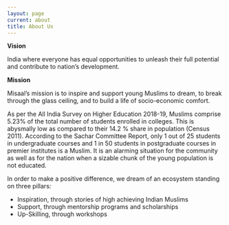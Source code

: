 ```yaml
---
layout: page
current: about
title: About Us
---
```

<!--StartFragment-->

**Vision**

India where everyone has equal opportunities to unleash their full potential and contribute to nation’s development.

**Mission**

<!--StartFragment-->

Misaal’s mission is to inspire and support young Muslims to dream, to break through the glass ceiling, and to build a life of socio-economic comfort. 

As per the All India Survey on Higher Education 2018-19, Muslims comprise 5.23% of the total number of students enrolled in colleges. This is abysmally low as compared to their 14.2 % share in population (Census 2011). According to the Sachar Committee Report, only 1 out of 25 students in undergraduate courses and 1 in 50 students in postgraduate courses in premier institutes is a Muslim. It is an alarming situation for the community as well as for the nation when a sizable chunk of the young population is not educated.

In order to make a positive difference, we dream of an ecosystem standing on three pillars:

* Inspiration, through stories of high achieving Indian Muslims
* Support, through mentorship programs and scholarships
* Up-Skilling, through workshops

<!--EndFragment-->

<!--EndFragment-->

<!--EndFragment-->